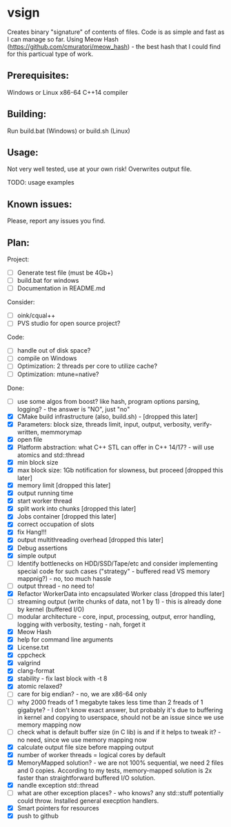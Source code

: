 # vsign

Creates binary "signature" of contents of files.
Code is as simple and fast as I can manage so far.
Using Meow Hash (https://github.com/cmuratori/meow_hash) - 
the best hash that I could find for this particual type of work.

## Prerequisites:

Windows or Linux
x86-64 C++14 compiler

## Building:

Run build.bat (Windows) or build.sh (Linux)

## Usage:

Not very well tested, use at your own risk!
Overwrites output file.

TODO: usage examples

## Known issues:

Please, report any issues you find.

## Plan:

Project:
 * [ ] Generate test file (must be 4Gb+)
 * [ ] build.bat for windows
 * [ ] Documentation in README.md

Consider:
 * [ ] oink/cqual++
 * [ ] PVS studio for open source project?

Code:
 * [ ] handle out of disk space?
 * [ ] compile on Windows
 * [ ] Optimization: 2 threads per core to utilize cache?
 * [ ] Optimization: mtune=native?

Done:
 * [ ] use some algos from boost? like hash, program options parsing, logging? - the answer is "NO", just "no"
 * [x] CMake build infrastructure (also, build.sh) - [dropped this later]
 * [x] Parameters: block size, threads limit, input, output, verbosity, verify-written, memmorymap
 * [x] open file 
 * [x] Platform abstraction: what C++ STL can offer in C++ 14/17? - will use atomics and std::thread
 * [x] min block size
 * [x] max block size: 1Gb notification for slowness, but proceed [dropped this later]
 * [x] memory limit [dropped this later]
 * [x] output running time
 * [x] start worker thread
 * [x] split work into chunks [dropped this later]
 * [x] Jobs container [dropped this later]
 * [x] correct occupation of slots
 * [x] fix Hang!!!
 * [x] output multithreading overhead [dropped this later]
 * [x] Debug assertions
 * [x] simple output
 * [ ] Identify bottlenecks on HDD/SSD/Tape/etc and consider implementing special code for such cases ("strategy" - buffered read VS memory mappnig?) - no, too much hassle
 * [ ] output thread - no need to!
 * [x] Refactor WorkerData into encapsulated Worker class [dropped this later]
 * [ ] streaming output (write chunks of data, not 1 by 1) - this is already done by kernel (buffered I/O)
 * [ ] modular architecture - core, input, processing, output, error handling, logging with verbosity, testing - nah, forget it
 * [x] Meow Hash
 * [x] help for command line arguments
 * [x] License.txt
 * [x] cppcheck
 * [x] valgrind
 * [x] clang-format
 * [x] stability - fix last block with -t 8
 * [x] atomic relaxed?
 * [ ] care for big endian? - no, we are x86-64 only
 * [ ] why 2000 freads of 1 megabyte takes less time than 2 freads of 1 gigabyte? - I don't know exact answer, but probably it's due to buffering in kernel and copying to userspace, should not be an issue since we use memory mapping now
 * [ ] check what is default buffer size (in C lib) is and if it helps to tweak it? - no need, since we use memory mapping now
 * [x] calculate output file size before mapping output
 * [x] number of worker threads = logical cores by default
 * [x] MemoryMapped solution? - we are not 100% sequential, we need 2 files and 0 copies. According to my tests, memory-mapped solution is 2x faster than straightforward buffered I/O solution.
 * [x] nandle exception std::thread
 * [ ] what are other exception places? - who knows? any std::stuff potentially could throw. Installed general execption handlers.
 * [x] Smart pointers for resources
 * [x] push to github